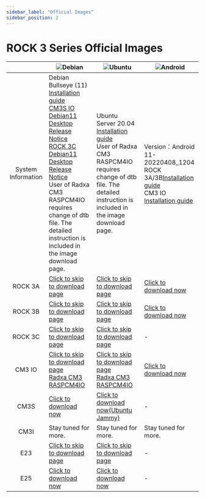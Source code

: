 ```yaml
---
sidebar_label: "Official Images"
sidebar_position: 2
---
```


# ROCK 3 Series Official Images

|                    | ![Debian](/img/Debian-logo.webp)                                                                                                                                                                                                                                                                                                                                                                                                                                 | ![Ubuntu](/img/Ubuntu-logo.webp)                                                                                                                                                                                | ![Android](/img/Android-Logo.webp)                                                                                                                                                                                   |
| :----------------: | ---------------------------------------------------------------------------------------------------------------------------------------------------------------------------------------------------------------------------------------------------------------------------------------------------------------------------------------------------------------------------------------------------------------------------------------------------------------- | --------------------------------------------------------------------------------------------------------------------------------------------------------------------------------------------------------------- | -------------------------------------------------------------------------------------------------------------------------------------------------------------------------------------------------------------------- |
| System Information | Debian Bullseye (11)<br/>[Installation guide](https://wiki.radxa.com/Rock3/Debian)<br/>[CM3S IO Debian11 Desktop Release Notice](https://forum.radxa.com/t/230331-system-release-notice-for-rock-3c/15678)<br/>[ROCK 3C Debian11 Desktop Release Notice](https://forum.radxa.com/t/230428-system-release-notice-for-rock-3c/16282)<br/>User of Radxa CM3 RASPCM4IO requires change of dtb file. The detailed instruction is included in the image download page. | Ubuntu Server 20.04<br/>[Installation guide](https://wiki.radxa.com/Rock3/Ubuntu)<br/>User of Radxa CM3 RASPCM4IO requires change of dtb file. The detailed instruction is included in the image download page. | Version：Android 11-20220408_1204<br/>ROCK 3A/3B[Installation guide](https://wiki.radxa.com/Rock3/install/usb-install)<br/>CM3 IO [Installation guide](https://wiki.radxa.com/Rock3/installusb-install-radxa-cm3-io) |
|      ROCK 3A       | [Click to skip to download page](https://github.com/radxa-build/rock-3a/releases/latest)                                                                                                                                                                                                                                                                                                                                                                         | [Click to skip to download page](https://github.com/radxa-build/rock-3a/releases/latest)                                                                                                                        | [Click to download now](https://dl.radxa.com/rock3/images/android/rock3a-android11-20220408_1204-gpt.img.xz)                                                                                                         |
|      ROCK 3B       | [Click to skip to download page](https://github.com/radxa-build/rock-3b/releases/latest)                                                                                                                                                                                                                                                                                                                                                                         | [Click to skip to download page](https://github.com/radxa-build/rock-3b/releases/latest)                                                                                                                        | [Click to download now](https://dl.radxa.com/rock3/images/android/rock3b-android11-20220408_1204-gpt.img.xz)                                                                                                         |
|      ROCK 3C       | [Click to skip to download page](https://github.com/radxa-build/rock-3c/releases/latest)                                                                                                                                                                                                                                                                                                                                                                         | [Click to skip to download page](https://github.com/radxa-build/rock-3c/releases/latest)                                                                                                                        | -                                                                                                                                                                                                                    |
|       CM3 IO       | [Click to skip to download page](https://github.com/radxa-build/radxa-cm3-io/releases/latest)<br/>[Radxa CM3 RASPCM4IO](https://github.com/radxa-build/radxa-cm3-io/releases/latest)                                                                                                                                                                                                                                                                             | [Click to skip to download page](https://github.com/radxa-build/radxa-cm3-io/releases/latest)<br/>[Radxa CM3 RASPCM4IO](https://github.com/radxa-build/radxa-cm3-io/releases/latest)                            | [Click to download now](https://dl.radxa.com/rock3/images/android/rock_cm3io-android11-20220408_1204-gpt.img.xz)                                                                                                     |
|        CM3S        | [Click to download now](https://github.com/radxa-build/radxa-cm3-sodimm-io/releases/download/b27/radxa-cm3-sodimm-io_debian_bullseye_xfce_b27.img.xz)                                                                                                                                                                                                                                                                                                            | [Click to download now(Ubuntu Jammy)](https://github.com/radxa-build/radxa-cm3-sodimm-io/releases/download/b27/radxa-cm3-sodimm-io_ubuntu_jammy_cli_b27.img.xz)                                                 | -                                                                                                                                                                                                                    |
|        CM3I        | Stay tuned for more.                                                                                                                                                                                                                                                                                                                                                                                                                                             | Stay tuned for more.                                                                                                                                                                                            | Stay tuned for more.                                                                                                                                                                                                 |
|        E23         | [Click to skip to download page](https://github.com/radxa-build/radxa-e23/releases/latest)                                                                                                                                                                                                                                                                                                                                                                       | [Click to skip to download page](https://github.com/radxa-build/radxa-e23/releases/latest)                                                                                                                      | -                                                                                                                                                                                                                    |
|        E25         | [Click to download now](https://github.com/radxa/debos-radxa/releases/download/20221028-0344/radxa-e25-debian-bullseye-xfce4-arm64-20221028-0509-gpt.img.xz)                                                                                                                                                                                                                                                                                                     | [Click to download now](https://github.com/radxa/debos-radxa/releases/download/20221028-0344/radxa-e25-ubuntu-focal-server-arm64-20221028-0448-gpt.img.xz)                                                      | -                                                                                                                                                                                                                    |
